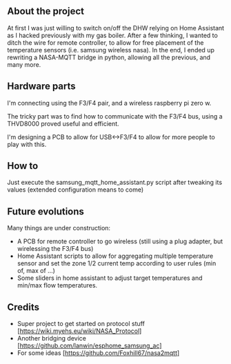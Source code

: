 ## About the project
At first I was just willing to switch on/off the DHW relying on Home Assistant as I hacked previously with my gas boiler.
After a few thinking, I wanted to ditch the wire for remote controller, to allow for free placement of the temperature sensors (i.e. samsung wireless nasa).
In the end, I ended up rewriting a NASA-MQTT bridge in python, allowing all the previous, and many more.

## Hardware parts
I'm connecting using the F3/F4 pair, and a wireless raspberry pi zero w.

The tricky part was to find how to communicate with the F3/F4 bus, using a THVD8000 proved useful and efficient.

I'm designing a PCB to allow for USB<->F3/F4 to allow for more people to play with this.

## How to
Just execute the samsung_mqtt_home_assistant.py script after tweaking its values (extended configuration means to come)

## Future evolutions

Many things are under construction:
  - A PCB for remote controller to go wireless (still using a plug adapter, but wirelessing the F3/F4 bus)
  - Home Assistant scripts to allow for aggregating multiple temperature sensor and set the zone 1/2 current temp according to user rules (min of, max of ...)
  - Some sliders in home assistant to adjust target temperatures and min/max flow temperatures.

## Credits

- Super project to get started on protocol stuff [https://wiki.myehs.eu/wiki/NASA_Protocol]
- Another bridging device [https://github.com/lanwin/esphome_samsung_ac]
- For some ideas [https://github.com/Foxhill67/nasa2mqtt]
